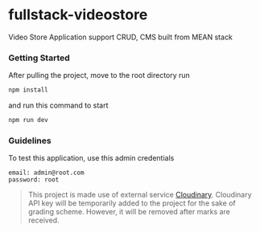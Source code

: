 # fullstack-videostore

Video Store Application support CRUD, CMS built from MEAN stack

### Getting Started

After pulling the project, move to the root directory run

```js
npm install
```

and run this command to start

```js
npm run dev
```

### Guidelines

To test this application, use this admin credentials

```
email: admin@root.com
password: root
```

> This project is made use of external service [Cloudinary](https://cloudinary.com/). Cloudinary API key will be temporarily added to the project for the sake of grading scheme. However, it will be removed after marks are received.
